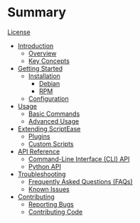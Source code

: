 # Summary
[License](./License.md)
- [Introduction](./Introduction.md)
  - [Overview](./Overview.md)
  - [Key Concepts](./Key-concepts.md)
- [Getting Started]()
  - [Installation]()
    - [Debian]()
    - [RPM]() 
  - [Configuration]()
- [Usage]()
  - [Basic Commands]()
  - [Advanced Usage]()
- [Extending ScriptEase]()
  - [Plugins]()
  - [Custom Scripts]()
- [API Reference]()
  - [Command-Line Interface (CLI) API]()
  - [Python API]()
- [Troubleshooting]()
  - [Frequently Asked Questions (FAQs)]()
  - [Known Issues]()
- [Contributing]()
  - [Reporting Bugs]()
  - [Contributing Code]()

